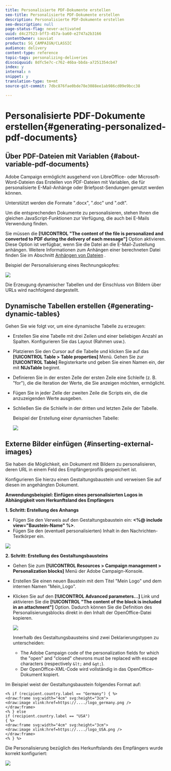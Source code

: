 ```yaml
---
title: Personalisierte PDF-Dokumente erstellen
seo-title: Personalisierte PDF-Dokumente erstellen
description: Personalisierte PDF-Dokumente erstellen
seo-description: null
page-status-flag: never-activated
uuid: d4c27523-bff3-457a-ba60-e2747a2b3166
contentOwner: sauviat
products: SG_CAMPAIGN/CLASSIC
audience: delivery
content-type: reference
topic-tags: personalizing-deliveries
discoiquuid: 8dfc5e7c-c762-46ba-bbda-a7251354cb47
index: y
internal: n
snippet: y
translation-type: tm+mt
source-git-commit: 7dbc876fae0bde78e3088ee1ab986cd09e9bcc38

---
```



# Personalisierte PDF-Dokumente erstellen{#generating-personalized-pdf-documents}

## Über PDF-Dateien mit Variablen {#about-variable-pdf-documents}

Adobe Campaign ermöglicht ausgehend von LibreOffice- oder Microsoft-Word-Dateien das Erstellen von PDF-Dateien mit Variablen, die für personalisierte E-Mail-Anhänge oder Briefpost-Sendungen genutzt werden können.

Unterstützt werden die Formate &quot;.docx&quot;, &quot;.doc&quot; und &quot;.odt&quot;.

Um die entsprechenden Dokumente zu personalisieren, stehen Ihnen die gleichen JavaScript-Funktionen zur Verfügung, die auch bei E-Mails Verwendung finden.

Sie müssen die **[!UICONTROL "The content of the file is personalized and converted to PDF during the delivery of each message"]** Option aktivieren. Diese Option ist verfügbar, wenn Sie die Datei an die E-Mail-Zustellung anhängen. Weitere Informationen zum Anhängen einer berechneten Datei finden Sie im Abschnitt [Anhängen von Dateien](../../delivery/using/attaching-files.md) .

Beispiel der Personalisierung eines Rechnungskopfes:

![](assets/s_ncs_pdf_simple.png)

Die Erzeugung dynamischer Tabellen und der Einschluss von Bildern über URLs wird nachfolgend dargestellt.

## Dynamische Tabellen erstellen {#generating-dynamic-tables}

Gehen Sie wie folgt vor, um eine dynamische Tabelle zu erzeugen:

* Erstellen Sie eine Tabelle mit drei Zeilen und einer beliebigen Anzahl an Spalten. Konfigurieren Sie das Layout (Rahmen usw.).
* Platzieren Sie den Cursor auf die Tabelle und klicken Sie auf das **[!UICONTROL Table > Table properties]** Menü. Gehen Sie zur **[!UICONTROL Table]** Registerkarte und geben Sie einen Namen ein, der mit **NlJsTable** beginnt.
* Definieren Sie in der ersten Zelle der ersten Zeile eine Schleife (z. B. &quot;for&quot;), die die Iteration der Werte, die Sie anzeigen möchten, ermöglicht.
* Fügen Sie in jeder Zelle der zweiten Zeile die Scripts ein, die die anzuzeigenden Werte ausgeben.
* Schließen Sie die Schleife in der dritten und letzten Zeile der Tabelle.

   Beispiel der Erstellung einer dynamischen Tabelle:

   ![](assets/s_ncs_pdf_table.png)

## Externe Bilder einfügen {#inserting-external-images}

Sie haben die Möglichkeit, ein Dokument mit Bildern zu personalisieren, deren URL in einem Feld des Empfängerprofils gespeichert ist.

Konfigurieren Sie hierzu einen Gestaltungsbaustein und verweisen Sie auf diesen im angehängten Dokument.

**Anwendungsbeispiel: Einfügen eines personalisierten Logos in Abhängigkeit vom Herkunftsland des Empfängers**

**1. Schritt: Erstellung des Anhangs**

* Fügen Sie den Verweis auf den Gestaltungsbaustein ein: **&lt;%@ include view=&quot;Baustein-Name&quot; %>**.
* Fügen Sie den (eventuell personalisierten) Inhalt in den Nachrichten-Textkörper ein.

![](assets/s_ncs_open_office_blocdeperso.png)

**2. Schritt: Erstellung des Gestaltungsbausteins**

* Gehen Sie zum **[!UICONTROL Resources > Campaign management > Personalization blocks]** Menü der Adobe Campaign-Konsole.
* Erstellen Sie einen neuen Baustein mit dem Titel &quot;Mein Logo&quot; und dem internen Namen &quot;Mein_Logo&quot;.
* Klicken Sie auf den **[!UICONTROL Advanced parameters...]** Link und aktivieren Sie die **[!UICONTROL "The content of the block is included in an attachment"]** Option. Dadurch können Sie die Definition des Personalisierungsblocks direkt in den Inhalt der OpenOffice-Datei kopieren.

   ![](assets/s_ncs_pdf_bloc_option.png)

   Innerhalb des Gestaltungsbausteins sind zwei Deklarierungstypen zu unterscheiden:

   * The Adobe Campaign code of the personalization fields for which the &quot;open&quot; and &quot;closed&quot; chevrons must be replaced with escape characters (respectively `&lt;` and `&gt;`).
   * Der OpenOffice-XML-Code wird vollständig in das OpenOffice-Dokument kopiert.

Im Beispiel weist der Gestaltungsbaustein folgendes Format auf:

```
<% if (recipient.country.label == "Germany") { %>
<draw:frame svg:width="4cm" svg:height="3cm">
<draw:image xlink:href=https://..../logo_germany.png />
</draw:frame>
<% } else
if (recipient.country.label == "USA")
{ %>
<draw:frame svg:width="4cm" svg:height="3cm">
<draw:image xlink:href=https://..../logo_USA.png />
</draw:frame>
<% } %>
```

Die Personalisierung bezüglich des Herkunftslands des Empfängers wurde korrekt konfiguriert:

![](assets/s_ncs_pdf_result.png)
